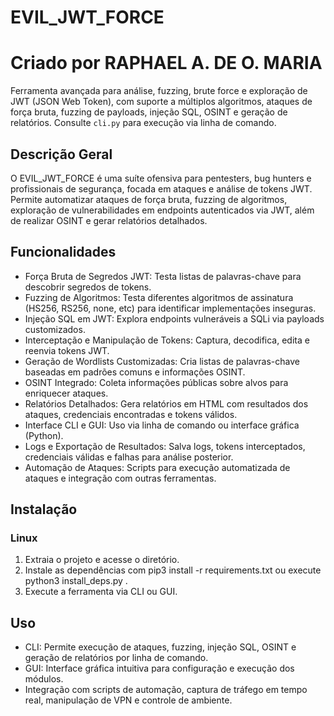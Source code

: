 # EVIL_JWT_FORCE
# Criado por RAPHAEL A. DE O. MARIA


Ferramenta avançada para análise, fuzzing, brute force e exploração de JWT (JSON Web Token), com suporte a múltiplos algoritmos, ataques de força bruta, fuzzing de payloads, injeção SQL, OSINT e geração de relatórios.
Consulte `cli.py` para execução via linha de comando.

## Descrição Geral
O EVIL_JWT_FORCE é uma suíte ofensiva para pentesters, bug hunters e profissionais de segurança, focada em ataques e análise de tokens JWT. Permite automatizar ataques de força bruta, fuzzing de algoritmos, exploração de vulnerabilidades em endpoints autenticados via JWT, além de realizar OSINT e gerar relatórios detalhados.

## Funcionalidades
- Força Bruta de Segredos JWT: Testa listas de palavras-chave para descobrir segredos de tokens.
- Fuzzing de Algoritmos: Testa diferentes algoritmos de assinatura (HS256, RS256, none, etc) para identificar implementações inseguras.
- Injeção SQL em JWT: Explora endpoints vulneráveis a SQLi via payloads customizados.
- Interceptação e Manipulação de Tokens: Captura, decodifica, edita e reenvia tokens JWT.
- Geração de Wordlists Customizadas: Cria listas de palavras-chave baseadas em padrões comuns e informações OSINT.
- OSINT Integrado: Coleta informações públicas sobre alvos para enriquecer ataques.
- Relatórios Detalhados: Gera relatórios em HTML com resultados dos ataques, credenciais encontradas e tokens válidos.
- Interface CLI e GUI: Uso via linha de comando ou interface gráfica (Python).
- Logs e Exportação de Resultados: Salva logs, tokens interceptados, credenciais válidas e falhas para análise posterior.
- Automação de Ataques: Scripts para execução automatizada de ataques e integração com outras ferramentas.
## Instalação

### Linux
1. Extraia o projeto e acesse o diretório.
2. Instale as dependências com pip3 install -r requirements.txt ou execute python3 install_deps.py .
3. Execute a ferramenta via CLI ou GUI.

## Uso
- CLI: Permite execução de ataques, fuzzing, injeção SQL, OSINT e geração de relatórios por linha de comando.
- GUI: Interface gráfica intuitiva para configuração e execução dos módulos.
- Integração com scripts de automação, captura de tráfego em tempo real, manipulação de VPN e controle de ambiente.